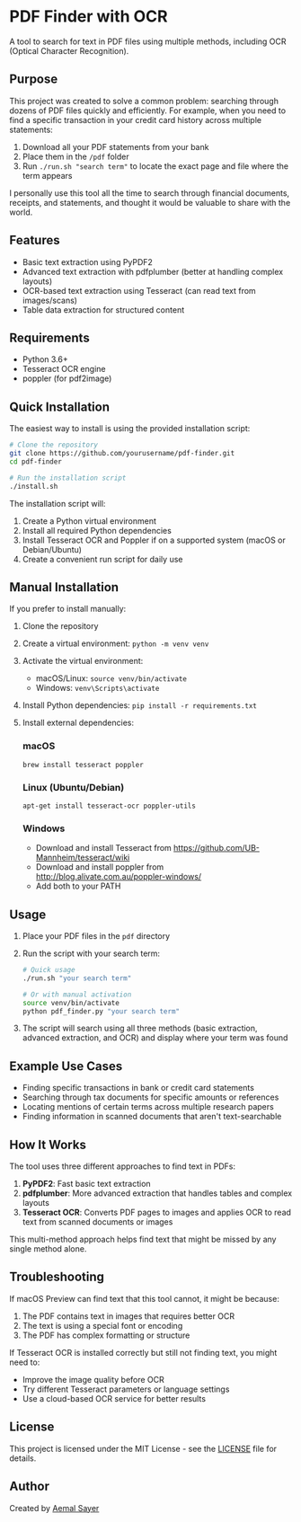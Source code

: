 # PDF Finder with OCR

A tool to search for text in PDF files using multiple methods, including OCR (Optical Character Recognition).

## Purpose

This project was created to solve a common problem: searching through dozens of PDF files quickly and efficiently. For example, when you need to find a specific transaction in your credit card history across multiple statements:

1. Download all your PDF statements from your bank
2. Place them in the `/pdf` folder
3. Run `./run.sh "search term"` to locate the exact page and file where the term appears

I personally use this tool all the time to search through financial documents, receipts, and statements, and thought it would be valuable to share with the world.

## Features

- Basic text extraction using PyPDF2
- Advanced text extraction with pdfplumber (better at handling complex layouts)
- OCR-based text extraction using Tesseract (can read text from images/scans)
- Table data extraction for structured content

## Requirements

- Python 3.6+
- Tesseract OCR engine
- poppler (for pdf2image)

## Quick Installation

The easiest way to install is using the provided installation script:

```bash
# Clone the repository
git clone https://github.com/yourusername/pdf-finder.git
cd pdf-finder

# Run the installation script
./install.sh
```

The installation script will:
1. Create a Python virtual environment
2. Install all required Python dependencies
3. Install Tesseract OCR and Poppler if on a supported system (macOS or Debian/Ubuntu)
4. Create a convenient run script for daily use

## Manual Installation

If you prefer to install manually:

1. Clone the repository
2. Create a virtual environment: `python -m venv venv`
3. Activate the virtual environment:
   - macOS/Linux: `source venv/bin/activate`
   - Windows: `venv\Scripts\activate`
4. Install Python dependencies: `pip install -r requirements.txt`
5. Install external dependencies:

   ### macOS
   ```
   brew install tesseract poppler
   ```

   ### Linux (Ubuntu/Debian)
   ```
   apt-get install tesseract-ocr poppler-utils
   ```

   ### Windows
   - Download and install Tesseract from https://github.com/UB-Mannheim/tesseract/wiki
   - Download and install poppler from http://blog.alivate.com.au/poppler-windows/
   - Add both to your PATH

## Usage

1. Place your PDF files in the `pdf` directory
2. Run the script with your search term:

   ```bash
   # Quick usage
   ./run.sh "your search term"
   
   # Or with manual activation
   source venv/bin/activate
   python pdf_finder.py "your search term"
   ```

3. The script will search using all three methods (basic extraction, advanced extraction, and OCR) and display where your term was found

## Example Use Cases

- Finding specific transactions in bank or credit card statements
- Searching through tax documents for specific amounts or references
- Locating mentions of certain terms across multiple research papers
- Finding information in scanned documents that aren't text-searchable

## How It Works

The tool uses three different approaches to find text in PDFs:

1. **PyPDF2**: Fast basic text extraction
2. **pdfplumber**: More advanced extraction that handles tables and complex layouts
3. **Tesseract OCR**: Converts PDF pages to images and applies OCR to read text from scanned documents or images

This multi-method approach helps find text that might be missed by any single method alone.

## Troubleshooting

If macOS Preview can find text that this tool cannot, it might be because:
1. The PDF contains text in images that requires better OCR
2. The text is using a special font or encoding
3. The PDF has complex formatting or structure

If Tesseract OCR is installed correctly but still not finding text, you might need to:
- Improve the image quality before OCR
- Try different Tesseract parameters or language settings
- Use a cloud-based OCR service for better results

## License

This project is licensed under the MIT License - see the [LICENSE](LICENSE) file for details.

## Author

Created by [Aemal Sayer](https://AemalSayer.com) 